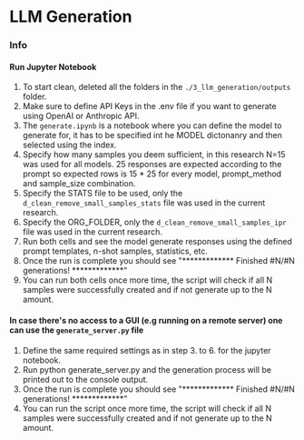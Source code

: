 # LLM Generation 

### Info

#### Run Jupyter Notebook

1. To start clean, deleted all the folders in the `./3_llm_generation/outputs` folder.
2. Make sure to define API Keys in the .env file if you want to generate using OpenAI or Anthropic API.
3. The `generate.ipynb` is a notebook where you can define the model to generate for, it has to be specified int he MODEL dictonanry and then selected using the index.
4. Specify how many samples you deem sufficient, in this research N=15 was used for all models. 25 responses are expected according to the prompt so expected rows is 15 * 25 for every model, prompt_method and sample_size combination.
5. Specify the STATS file to be used, only the `d_clean_remove_small_samples_stats` file was used in the current research.
6. Specify the ORG_FOLDER, only the `d_clean_remove_small_samples_ipr` file was used in the current research.
7. Run both cells and see the model generate responses using the defined prompt templates, n-shot samples, statistics, etc.
8. Once the run is complete you should see  "************* Finished #N/#N generations! *************"
9. You can run both cells once more time, the script will check if all N samples were successfully created and if not generate up to the N amount.


#### In case there's no access to a GUI (e.g running on a remote server) one can use the `generate_server.py` file

1. Define the same required settings as in step 3. to 6. for the jupyter notebook.
2. Run python generate_server.py and the generation process will be printed out to the console output.
3. Once the run is complete you should see  "************* Finished #N/#N generations! *************"
4. You can run the script once more time, the script will check if all N samples were successfully created and if not generate up to the N amount.